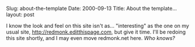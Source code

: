 Slug: about-the-template
Date: 2000-09-13
Title: About the template...
layout: post

I know the look and feel on this site isn&#39;t as... &quot;interesting&quot; as the one on my usual site, http://redmonk.editthispage.com, but give it time. I&#39;ll be redoing this site shortly, and I may even move redmonk.net here. <i>Who knows?</i>
